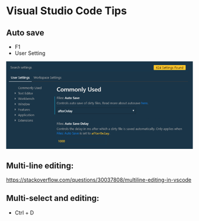 # Visual Studio Code Tips

## Auto save
* F1
* User Setting

![browse](https://github.com/huaxia-code-school/QA/raw/master/pics/vscode-autosave.png)


## Multi-line editing:
https://stackoverflow.com/questions/30037808/multiline-editing-in-vscode

## Multi-select and editing:
* Ctrl + D


